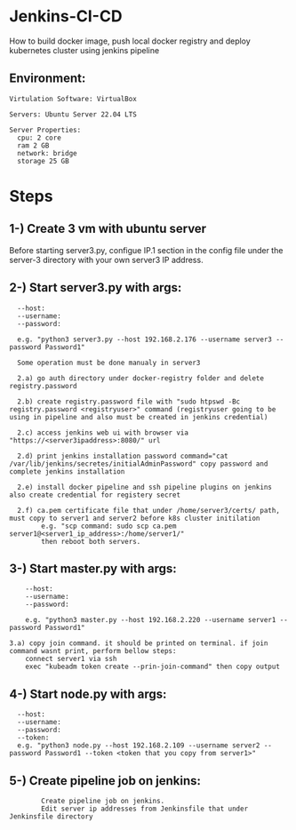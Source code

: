 # Jenkins-CI-CD

How to build docker image, push local docker registry and deploy kubernetes cluster using jenkins pipeline

## Environment:

    Virtulation Software: VirtualBox
        
    Servers: Ubuntu Server 22.04 LTS
    
    Server Properties:
      cpu: 2 core
      ram 2 GB
      network: bridge
      storage 25 GB
      
# Steps

## 1-) Create 3 vm with ubuntu server

Before starting server3.py, configue IP.1 section in the config file under the server-3 directory with your own server3 IP address.

## 2-) Start server3.py with args:

      --host: 
      --username:
      --password:

      e.g. "python3 server3.py --host 192.168.2.176 --username server3 --password Password1"

      Some operation must be done manualy in server3
      
      2.a) go auth directory under docker-registry folder and delete registry.password
      
      2.b) create registry.password file with "sudo htpswd -Bc registry.password <registryuser>" command (registryuser going to be using in pipeline and also must be created in jenkins credential)
      
      2.c) access jenkins web ui with browser via "https://<server3ipaddress>:8080/" url
      
      2.d) print jenkins installation password command="cat /var/lib/jenkins/secretes/initialAdminPassword" copy password and complete jenkins installation
      
      2.e) install docker pipeline and ssh pipeline plugins on jenkins also create credential for registery secret 

      2.f) ca.pem certificate file that under /home/server3/certs/ path, must copy to server1 and server2 before k8s cluster initilation 
            e.g. "scp command: sudo scp ca.pem server1@<server1_ip_address>:/home/server1/"
            then reboot both servers.
      
## 3-) Start master.py with args:

        --host: 
        --username:
        --password:

        e.g. "python3 master.py --host 192.168.2.220 --username server1 --password Password1"

    3.a) copy join command. it should be printed on terminal. if join command wasnt print, perform bellow steps:
        connect server1 via ssh
        exec "kubeadm token create --prin-join-command" then copy output

## 4-) Start node.py with args:

      --host: 
      --username:
      --password:
      --token: 
      e.g. "python3 node.py --host 192.168.2.109 --username server2 --password Password1 --token <token that you copy from server1>"

## 5-) Create pipeline job on jenkins:

            Create pipeline job on jenkins.
            Edit server ip addresses from Jenkinsfile that under Jenkinsfile directory

        
    
